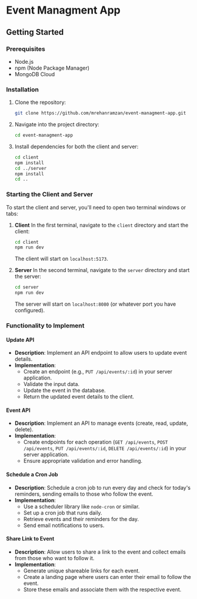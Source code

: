 # Event Managment App

## Getting Started

### Prerequisites
- Node.js
- npm (Node Package Manager)
- MongoDB Cloud

### Installation
1. Clone the repository:
    ```bash
    git clone https://github.com/mrehanramzan/event-managment-app.git
    ```
2. Navigate into the project directory:
    ```bash
    cd event-managment-app
    ```
3. Install dependencies for both the client and server:
    ```bash
    cd client
    npm install
    cd ../server
    npm install
    cd ..
    ```

### Starting the Client and Server
To start the client and server, you'll need to open two terminal windows or tabs:

1. **Client**
    In the first terminal, navigate to the `client` directory and start the client:
    ```bash
    cd client
    npm run dev
    ```
    The client will start on `localhost:5173`.

2. **Server**
    In the second terminal, navigate to the `server` directory and start the server:
    ```bash
    cd server
    npm run dev
    ```
    The server will start on `localhost:8080` (or whatever port you have configured).

### Functionality to Implement

#### Update API
- **Description**: Implement an API endpoint to allow users to update event details.
- **Implementation**:
    - Create an endpoint (e.g., `PUT /api/events/:id`) in your server application.
    - Validate the input data.
    - Update the event in the database.
    - Return the updated event details to the client.

#### Event API
- **Description**: Implement an API to manage events (create, read, update, delete).
- **Implementation**:
    - Create endpoints for each operation (`GET /api/events`, `POST /api/events`, `PUT /api/events/:id`, `DELETE /api/events/:id`) in your server application.
    - Ensure appropriate validation and error handling.

#### Schedule a Cron Job
- **Description**: Schedule a cron job to run every day and check for today's reminders, sending emails to those who follow the event.
- **Implementation**:
    - Use a scheduler library like `node-cron` or similar.
    - Set up a cron job that runs daily.
    - Retrieve events and their reminders for the day.
    - Send email notifications to users.

#### Share Link to Event
- **Description**: Allow users to share a link to the event and collect emails from those who want to follow it.
- **Implementation**:
    - Generate unique shareable links for each event.
    - Create a landing page where users can enter their email to follow the event.
    - Store these emails and associate them with the respective event.
